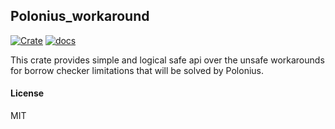 ## Polonius_workaround

[![Crate](https://flat.badgen.net/crates/v/polonius_workaround)](https://crates.io/crates/polonius_workaround/0.1.0)
[![docs](https://flat.badgen.net/badge/docs.rs/v0.1.0)](https://docs.rs/polonius_workaround/latest)

This crate provides simple and logical safe api over the unsafe workarounds for borrow checker 
limitations that will be solved by Polonius.

#### License
MIT